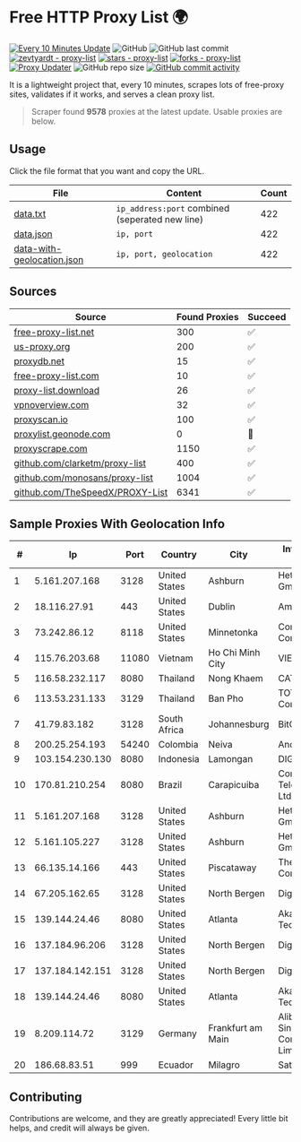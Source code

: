 
# Free HTTP Proxy List 🌍

[![Every 10 Minutes Update](https://github.com/mertguvencli/http-proxy-list/actions/workflows/main.yml/badge.svg?branch=main)](https://github.com/mertguvencli/http-proxy-list/actions/workflows/main.yml)
![GitHub](https://img.shields.io/github/license/mertguvencli/http-proxy-list)
![GitHub last commit](https://img.shields.io/github/last-commit/mertguvencli/http-proxy-list)
[![zevtyardt - proxy-list](https://img.shields.io/static/v1?label=zevtyardt&message=proxy-list&color=blue&logo=github)](https://github.com/zevtyardt/proxy-list "Go to GitHub repo")
[![stars - proxy-list](https://img.shields.io/github/stars/zevtyardt/proxy-list?style=social)](https://github.com/zevtyardt/proxy-list)
[![forks - proxy-list](https://img.shields.io/github/forks/zevtyardt/proxy-list?style=social)](https://github.com/zevtyardt/proxy-list)
[![Proxy Updater](https://github.com/zevtyardt/proxy-list/workflows/Proxy%20Updater/badge.svg)](https://github.com/zevtyardt/proxy-list/actions?query=workflow:"Proxy+Updater")
![GitHub repo size](https://img.shields.io/github/repo-size/zevtyardt/proxy-list)
[![GitHub commit activity](https://img.shields.io/github/commit-activity/m/zevtyardt/proxy-list?logo=commits)](https://github.com/zevtyardt/proxy-list/commits/main)

It is a lightweight project that, every 10 minutes, scrapes lots of free-proxy sites, validates if it works, and serves a clean proxy list.

> Scraper found **9578** proxies at the latest update. Usable proxies are below.

## Usage

Click the file format that you want and copy the URL.

|File|Content|Count|
|----|-------|-----|
|[data.txt](https://raw.githubusercontent.com/mertguvencli/http-proxy-list/main/proxy-list/data.txt)|`ip_address:port` combined (seperated new line)|422|
|[data.json](https://raw.githubusercontent.com/mertguvencli/http-proxy-list/main/proxy-list/data.json)|`ip, port`|422|
|[data-with-geolocation.json](https://raw.githubusercontent.com/mertguvencli/http-proxy-list/main/proxy-list/data-with-geolocation.json)|`ip, port, geolocation`|422|

## Sources

|Source|Found Proxies|Succeed|
|------|-------------|-------|
|[free-proxy-list.net](https://free-proxy-list.net)|300|✅|
|[us-proxy.org](https://www.us-proxy.org)|200|✅|
|[proxydb.net](http://proxydb.net)|15|✅|
|[free-proxy-list.com](https://free-proxy-list.com/?page=&port=&type%5B%5D=http&type%5B%5D=https&up_time=0&search=Search)|10|✅|
|[proxy-list.download](https://www.proxy-list.download/HTTP)|26|✅|
|[vpnoverview.com](https://vpnoverview.com/privacy/anonymous-browsing/free-proxy-servers)|32|✅|
|[proxyscan.io](https://www.proxyscan.io)|100|✅|
|[proxylist.geonode.com](https://proxylist.geonode.com/api/proxy-list?limit=300&page=1&sort_by=lastChecked&sort_type=desc&protocols=http,https)|0|🚫|
|[proxyscrape.com](https://api.proxyscrape.com/v2/?request=displayproxies&protocol=http&timeout=10000&country=all&ssl=all&anonymity=all)|1150|✅|
|[github.com/clarketm/proxy-list](https://raw.githubusercontent.com/clarketm/proxy-list/master/proxy-list-raw.txt)|400|✅|
|[github.com/monosans/proxy-list](https://raw.githubusercontent.com/monosans/proxy-list/main/proxies/http.txt)|1004|✅|
|[github.com/TheSpeedX/PROXY-List](https://raw.githubusercontent.com/TheSpeedX/PROXY-List/master/http.txt)|6341|✅|


## Sample Proxies With Geolocation Info

|#|Ip|Port|Country|City|Internet Service Provider|
|-|--|----|-------|----|-------------------------|
|1|5.161.207.168|3128|United States|Ashburn|Hetzner Online GmbH|
|2|18.116.27.91|443|United States|Dublin|Amazon.com, Inc.|
|3|73.242.86.12|8118|United States|Minnetonka|Comcast Cable Communications|
|4|115.76.203.68|11080|Vietnam|Ho Chi Minh City|VIETELGPRS|
|5|116.58.232.117|8080|Thailand|Nong Khaem|CAT-BB|
|6|113.53.231.133|3129|Thailand|Ban Pho|TOT Public Company Limited|
|7|41.79.83.182|3128|South Africa|Johannesburg|BitCo|
|8|200.25.254.193|54240|Colombia|Neiva|Andinet ON Line|
|9|103.154.230.130|8080|Indonesia|Lamongan|DIGITNET|
|10|170.81.210.254|8080|Brazil|Carapicuiba|Connectvy Telecomunicacoes Ltda|
|11|5.161.207.168|3128|United States|Ashburn|Hetzner Online GmbH|
|12|5.161.105.227|3128|United States|Ashburn|Hetzner Online GmbH|
|13|66.135.14.166|443|United States|Piscataway|The Constant Company, LLC|
|14|67.205.162.65|3128|United States|North Bergen|DigitalOcean, LLC|
|15|139.144.24.46|8080|United States|Atlanta|Akamai Technologies, Inc.|
|16|137.184.96.206|3128|United States|North Bergen|DigitalOcean, LLC|
|17|137.184.142.151|3128|United States|North Bergen|DigitalOcean, LLC|
|18|139.144.24.46|8080|United States|Atlanta|Akamai Technologies, Inc.|
|19|8.209.114.72|3129|Germany|Frankfurt am Main|Alibaba.com Singapore E-Commerce Private Limited|
|20|186.68.83.51|999|Ecuador|Milagro|Satnet|



## Contributing

Contributions are welcome, and they are greatly appreciated! Every
little bit helps, and credit will always be given.

